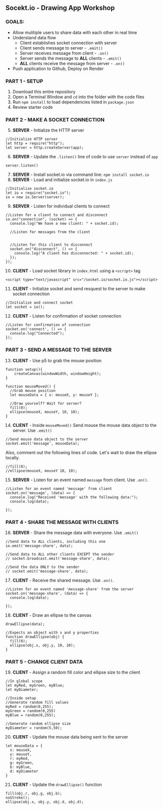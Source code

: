 Socekt.io - Drawing App Workshop
--------------------------------

### GOALS:
- Allow mulitiple users to share data with each other in real time
- Understand data flow  
  - Client establishes socket connection with server  
  - Client sends message to server - `.emit()`  
  - Server receives message from client - `.on()`  
  - Server sends the message to **ALL** clients - `.emit()`  
  - **ALL** clients receive the message from server - `.on()`
- Push application to Github, Deploy on Render  

### PART 1 - SETUP
1. Download this entire repository
2. Open a Terminal Window and `cd` into the folder with the code files
3. Run `npm install` to load dependencies listed in `package.json`
4. Review starter code

### PART 2 - MAKE A SOCKET CONNECTION
5. **SERVER** - Initialize the HTTP server
```
//Initialize HTTP server
let http = require("http");
let server = http.createServer(app);
```
6. **SERVER** - Update the `.listen()` line of code to use `server` instead of `app`
```
server.listen()
```
7. **SERVER** - Install socket.io via command line: `npm install socket.io` 
8. **SERVER** - Load and initialize socket.io in `index.js`
```
//Initialize socket.io
let io = require("socket.io");
io = new io.Server(server);
```
9. **SERVER** - Listen for individual clients to connect
```
//Listen for a client to connect and disconnect
io.on("connection", (socket) => {
  console.log("We have a new client: " + socket.id);
  
  //Listen for messages from the client


  //Listen for this client to disconnect
  socket.on("disconnect", () => {
    console.log("A client has disconnected: " + socket.id);
  });
});
```
10. **CLIENT** - Load socket library in `index.html` using a `<script>` tag
```
<script type="text/javascript" src="/socket.io/socket.io.js"></script>
```
11. **CLIENT** - Initialize socket and send resquest to the server to make socket connection
```
//Initialize and connect socket
let socket = io();
```
12. **CLIENT** - Listen for confirmation of socket connection
```
//Listen for confirmation of connection
socket.on('connect', () => {
  console.log("Connected");
});
```

### PART 3 - SEND A MESSAGE TO THE SERVER
13. **CLIENT** - Use p5 to grab the mouse position
```
function setup(){
    createCanvas(windowWidth, windowHeight);
}

function mouseMoved() {
  //Grab mouse position
  let mouseData = { x: mouseX, y: mouseY };

  //Draw yourself? Wait for server?
  fill(0);
  ellipse(mouseX, mouseY, 10, 10);
}
```
14. **CLIENT** - Inside `mouseMoved()` Send mouse the mouse data object to the server. Use `.emit()`
```
//Send mouse data object to the server
socket.emit('message', mouseData);
```
Also, comment out the following lines of code. Let's wait to draw the ellipse locally.
```
//fill(0);
//ellipse(mouseX, mouseY 10, 10);
```
15. **SERVER** - Listen for an event named `message` from client. Use `.on()`.
```
//Listen for an event named 'message' from client
socket.on('message', (data) => {
  console.log("Received 'message' with the following data:");
  console.log(data);

});
```

### PART 4 - SHARE THE MESSAGE WITH CLIENTS
16. **SERVER** - Share the message data with everyone. Use `.emit()`
```
//Send data to ALL clients, including this one
io.emit('message-share', data);

//Send data to ALL other clients EXCEPT the sender
// socket.broadcast.emit('message-share', data);

//Send the data ONLY to the sender
// socket.emit('message-share', data);
```
17. **CLIENT** - Receive the shared message. Use `.on()`.
```
//Listen for an event named 'message-share' from the server
socket.on('message-share', (data) => {
  console.log(data);

});
```
18. **CLIENT** - Draw an ellipse to the canvas
```
drawEllipse(data);
```
```
//Expects an object with x and y properties
function drawEllipse(obj) {
  fill(0);
  ellipse(obj.x, obj.y, 10, 10);
}
```

### PART 5 - CHANGE CLIENT DATA
19. **CLIENT** - Assign a random fill color and ellipse size to the client
```
//In global scope
let myRed, myGreen, myBlue;
let myDiameter;
```
```
//Inside setup
//Generate random fill values
myRed = random(0,255);
myGreen = random(0,255)
myBlue = random(0,255);

//Generate random ellipse size
myDiameter = random(5,50);
```
20. **CLIENT** - Update the mouse data being sent to the server
```
let mouseData = {
  x: mouseX,
  y: mouseY,
  r: myRed,
  g: myGreen,
  b: myBlue,
  d: myDiameter
}
```
21. **CLIENT** - Update the `drawEllipse()` function
```
fill(obj.r, obj.g, obj.b);
noStroke();
ellipse(obj.x, obj.y, obj.d, obj.d);
```